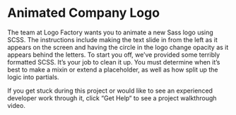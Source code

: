 # Animated Company Logo
The team at Logo Factory wants you to animate a new Sass logo using SCSS. The instructions include making the text slide in from the left as it appears on the screen and having the circle in the logo change opacity as it appears behind the letters. To start you off, we’ve provided some terribly formatted SCSS. It’s your job to clean it up. You must determine when it’s best to make a mixin or extend a placeholder, as well as how split up the logic into partials.

If you get stuck during this project or would like to see an experienced developer work through it, click “Get Help“ to see a project walkthrough video.